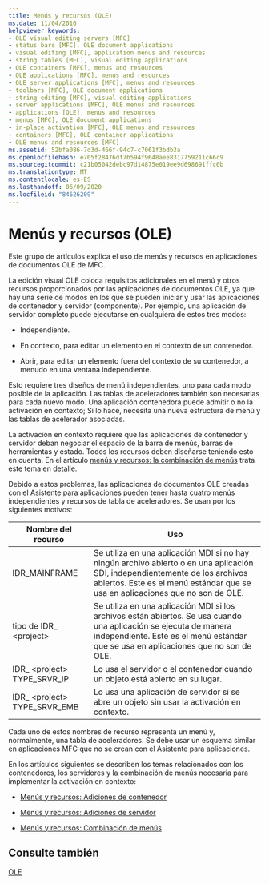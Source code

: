 ```yaml
---
title: Menús y recursos (OLE)
ms.date: 11/04/2016
helpviewer_keywords:
- OLE visual editing servers [MFC]
- status bars [MFC], OLE document applications
- visual editing [MFC], application menus and resources
- string tables [MFC], visual editing applications
- OLE containers [MFC], menus and resources
- OLE applications [MFC], menus and resources
- OLE server applications [MFC], menus and resources
- toolbars [MFC], OLE document applications
- string editing [MFC], visual editing applications
- server applications [MFC], OLE menus and resources
- applications [OLE], menus and resources
- menus [MFC], OLE document applications
- in-place activation [MFC], OLE menus and resources
- containers [MFC], OLE container applications
- OLE menus and resources [MFC]
ms.assetid: 52bfa086-7d3d-466f-94c7-c7061f3bdb3a
ms.openlocfilehash: e705f28476df7b594f9648aee8317759211c66c9
ms.sourcegitcommit: c21b05042debc97d14875e019ee9d698691ffc0b
ms.translationtype: MT
ms.contentlocale: es-ES
ms.lasthandoff: 06/09/2020
ms.locfileid: "84626209"
---
```

# <a name="menus-and-resources-ole"></a>Menús y recursos (OLE)

Este grupo de artículos explica el uso de menús y recursos en aplicaciones de documentos OLE de MFC.

La edición visual OLE coloca requisitos adicionales en el menú y otros recursos proporcionados por las aplicaciones de documentos OLE, ya que hay una serie de modos en los que se pueden iniciar y usar las aplicaciones de contenedor y servidor (componente). Por ejemplo, una aplicación de servidor completo puede ejecutarse en cualquiera de estos tres modos:

- Independiente.

- En contexto, para editar un elemento en el contexto de un contenedor.

- Abrir, para editar un elemento fuera del contexto de su contenedor, a menudo en una ventana independiente.

Esto requiere tres diseños de menú independientes, uno para cada modo posible de la aplicación. Las tablas de aceleradores también son necesarias para cada nuevo modo. Una aplicación contenedora puede admitir o no la activación en contexto; Si lo hace, necesita una nueva estructura de menú y las tablas de acelerador asociadas.

La activación en contexto requiere que las aplicaciones de contenedor y servidor deban negociar el espacio de la barra de menús, barras de herramientas y estado. Todos los recursos deben diseñarse teniendo esto en cuenta. En el artículo [menús y recursos: la combinación de menús](menus-and-resources-menu-merging.md) trata este tema en detalle.

Debido a estos problemas, las aplicaciones de documentos OLE creadas con el Asistente para aplicaciones pueden tener hasta cuatro menús independientes y recursos de tabla de aceleradores. Se usan por los siguientes motivos:

|Nombre del recurso|Uso|
|-------------------|---------|
|IDR_MAINFRAME|Se utiliza en una aplicación MDI si no hay ningún archivo abierto o en una aplicación SDI, independientemente de los archivos abiertos. Este es el menú estándar que se usa en aplicaciones que no son de OLE.|
|tipo de IDR_ \<project>|Se utiliza en una aplicación MDI si los archivos están abiertos. Se usa cuando una aplicación se ejecuta de manera independiente. Este es el menú estándar que se usa en aplicaciones que no son de OLE.|
|IDR_ \<project> TYPE_SRVR_IP|Lo usa el servidor o el contenedor cuando un objeto está abierto en su lugar.|
|IDR_ \<project> TYPE_SRVR_EMB|Lo usa una aplicación de servidor si se abre un objeto sin usar la activación en contexto.|

Cada uno de estos nombres de recurso representa un menú y, normalmente, una tabla de aceleradores. Se debe usar un esquema similar en aplicaciones MFC que no se crean con el Asistente para aplicaciones.

En los artículos siguientes se describen los temas relacionados con los contenedores, los servidores y la combinación de menús necesaria para implementar la activación en contexto:

- [Menús y recursos: Adiciones de contenedor](menus-and-resources-container-additions.md)

- [Menús y recursos: Adiciones de servidor](menus-and-resources-server-additions.md)

- [Menús y recursos: Combinación de menús](menus-and-resources-menu-merging.md)

## <a name="see-also"></a>Consulte también

[OLE](ole-in-mfc.md)
